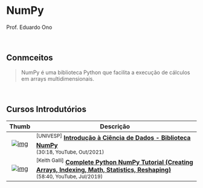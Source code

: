 
# NumPy

Prof. Eduardo Ono

<br>

## Conmceitos

> NumPy é uma biblioteca Python que facilita a execução de cálculos em arrays multidimensionais.

&nbsp;

## Cursos Introdutórios

| Thumb | Descrição |
| :-: | --- |
| [![img](https://img.youtube.com/vi/N0J4Cqn43t8/default.jpg)](https://www.youtube.com/watch?v=N0J4Cqn43t8) | <sup>[UNIVESP]</sup> [__Introdução à Ciência de Dados - Biblioteca NumPy__](https://www.youtube.com/watch?v=N0J4Cqn43t8)<br><sub>(30:18, YouTube, Out/2021)</sub>
| [![img](https://img.youtube.com/vi/GB9ByFAIAH4/default.jpg)](https://www.youtube.com/watch?v=GB9ByFAIAH4) | <sup>[Keith Galli]</sup> [__Complete Python NumPy Tutorial (Creating Arrays, Indexing, Math, Statistics, Reshaping)__](https://www.youtube.com/watch?v=GB9ByFAIAH4)<br><sub>(58:40, YouTube, Jul/2019)</sub>

<br>
